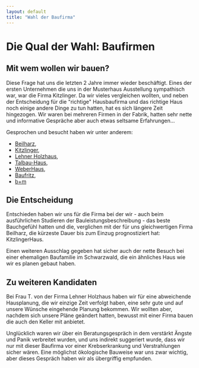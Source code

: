 ```yaml
---
layout: default
title: "Wahl der Baufirma"
---
```


# Die Qual der Wahl: Baufirmen

## Mit wem wollen wir bauen?

Diese Frage hat uns die letzten 2 Jahre immer wieder beschäftigt. Eines der ersten Unternehmen die uns in der Musterhaus Ausstellung sympathisch war, war die Firma Kitzlinger. Da wir vieles vergleichen wollten, und neben der Entscheidung für die "richtige" Hausbaufirma und das richtige Haus noch einige andere Dinge zu tun hatten, hat es sich längere Zeit hingezogen. Wir waren bei mehreren Firmen in der Fabrik, hatten sehr nette und informative Gespräche aber auch etwas seltsame Erfahrungen...

Gesprochen und besucht haben wir unter anderem:
- [Beilharz](https://www.beilharz-haus.de/),
- [Kitzlinger](https://kitzlinger.de/),
- [Lehner Holzhaus](https://www.lehner-holzhaus.de/),
- [Talbau-Haus](https://www.talbau-haus.de/),
- [WeberHaus](https://www.weberhaus.de/),
- [Baufritz](https://www.baufritz.com/de/),
- [b+m](http://www.bm-haus.de/)

## Die Entscheidung

Entschieden haben wir uns für die Firma bei der wir - auch beim ausführlichen Studieren der Bauleistungsbeschreibung - das beste Bauchgefühl hatten und die, verglichen mit der für uns gleichwertigen Firma Beilharz, die kürzeste Dauer bis zum Einzug prognostiziert hat: KitzlingerHaus.

Einen weiteren Ausschlag gegeben hat sicher auch der nette Besuch bei einer ehemaligen Baufamilie im Schwarzwald, die ein ähnliches Haus wie wir es planen gebaut haben.

## Zu weiteren Kandidaten

Bei Frau T. von der Firma Lehner Holzhaus haben wir für eine abweichende Hausplanung, die wir einzige Zeit verfolgt haben, eine sehr gute und auf unsere Wünsche eingehende Planung bekommen. Wir wollten aber, nachdem sich unsere Pläne geändert hatten, bewusst mit einer Firma bauen die auch den Keller mit anbietet.

Unglücklich waren wir über ein Beratungsgespräch in dem verstärkt Ängste und Panik verbreitet wurden, und uns indirekt suggeriert wurde, dass wir nur mit dieser Baufirma vor einer Krebserkrankung und Verstrahlungen sicher wären. Eine möglichst ökologische Bauweise war uns zwar wichtig, aber dieses Gespräch haben wir als übergriffig empfunden.

